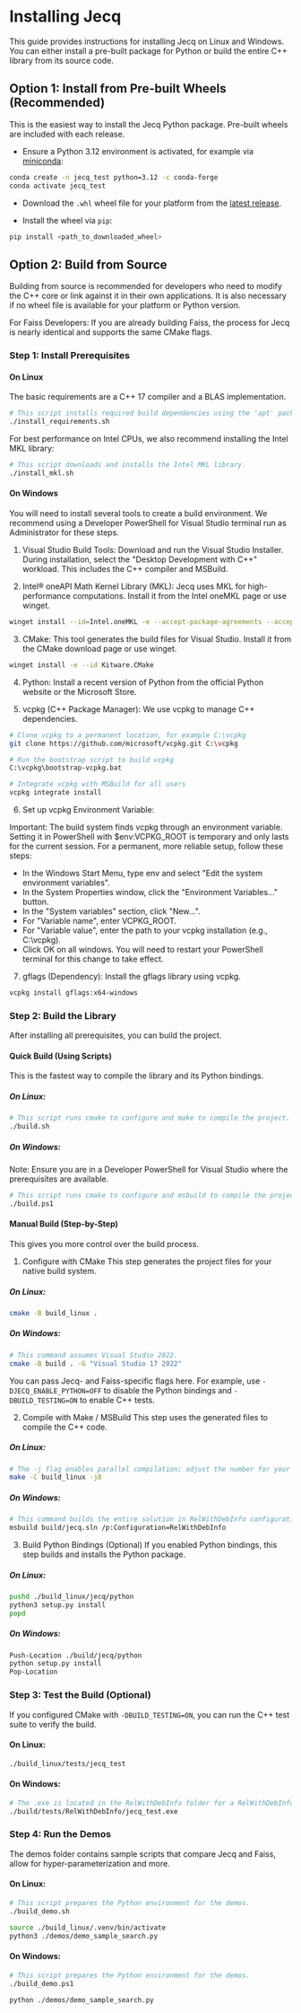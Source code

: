 # Installing Jecq
This guide provides instructions for installing Jecq on Linux and Windows. You can either install a pre-built package for Python or build the entire C++ library from its source code.

## Option 1: Install from Pre-built Wheels (Recommended)
This is the easiest way to install the Jecq Python package. Pre-built wheels are included with each release.

- Ensure a Python 3.12 environment is activated, for example via [miniconda](https://www.anaconda.com/docs/getting-started/miniconda/main):
```sh
conda create -n jecq_test python=3.12 -c conda-forge
conda activate jecq_test
```

- Download the `.whl` wheel file for your platform from the [latest release](https://github.com/JaneaSystems/jecq/releases/latest).

- Install the wheel via `pip`:
```sh
pip install <path_to_downloaded_wheel>
```

## Option 2: Build from Source
Building from source is recommended for developers who need to modify the C++ core or link against it in their own applications. It is also necessary if no wheel file is available for your platform or Python version.

For Faiss Developers: If you are already building Faiss, the process for Jecq is nearly identical and supports the same CMake flags.

### Step 1: Install Prerequisites

#### On Linux
The basic requirements are a C++ 17 compiler and a BLAS implementation.

```sh
# This script installs required build dependencies using the 'apt' package manager.
./install_requirements.sh
```

For best performance on Intel CPUs, we also recommend installing the Intel MKL library:

```sh
# This script downloads and installs the Intel MKL library.
./install_mkl.sh
```

#### On Windows
You will need to install several tools to create a build environment. We recommend using a Developer PowerShell for Visual Studio terminal run as Administrator for these steps.

1. Visual Studio Build Tools:
Download and run the Visual Studio Installer. During installation, select the "Desktop Development with C++" workload. This includes the C++ compiler and MSBuild.

2. Intel® oneAPI Math Kernel Library (MKL):
Jecq uses MKL for high-performance computations. Install it from the Intel oneMKL page or use winget.

```sh
winget install --id=Intel.oneMKL -e --accept-package-agreements --accept-source-agreements
```

3. CMake:
This tool generates the build files for Visual Studio. Install it from the CMake download page or use winget.

```sh
winget install -e --id Kitware.CMake
```

4. Python:
Install a recent version of Python from the official Python website or the Microsoft Store.

5. vcpkg (C++ Package Manager):
We use vcpkg to manage C++ dependencies.

```sh
# Clone vcpkg to a permanent location, for example C:\vcpkg
git clone https://github.com/microsoft/vcpkg.git C:\vcpkg

# Run the bootstrap script to build vcpkg
C:\vcpkg\bootstrap-vcpkg.bat

# Integrate vcpkg with MSBuild for all users
vcpkg integrate install
```

6. Set up vcpkg Environment Variable:

Important: The build system finds vcpkg through an environment variable. Setting it in PowerShell with $env:VCPKG_ROOT is temporary and only lasts for the current session. For a permanent, more reliable setup, follow these steps:

* In the Windows Start Menu, type env and select "Edit the system environment variables".
* In the System Properties window, click the "Environment Variables..." button.
* In the "System variables" section, click "New...".
* For "Variable name", enter VCPKG_ROOT.
* For "Variable value", enter the path to your vcpkg installation (e.g., C:\vcpkg).
* Click OK on all windows. You will need to restart your PowerShell terminal for this change to take effect.

7. gflags (Dependency):
Install the gflags library using vcpkg.

```sh
vcpkg install gflags:x64-windows
```

### Step 2: Build the Library
After installing all prerequisites, you can build the project.

#### Quick Build (Using Scripts)
This is the fastest way to compile the library and its Python bindings.

##### On Linux:

```sh
# This script runs cmake to configure and make to compile the project.
./build.sh
```

##### On Windows:

Note: Ensure you are in a Developer PowerShell for Visual Studio where the prerequisites are available.

```sh
# This script runs cmake to configure and msbuild to compile the project.
./build.ps1
```

#### Manual Build (Step-by-Step)
This gives you more control over the build process.

1. Configure with CMake
This step generates the project files for your native build system.

##### On Linux:

```sh
cmake -B build_linux .
```

##### On Windows:

```sh
# This command assumes Visual Studio 2022.
cmake -B build . -G "Visual Studio 17 2022"
```

You can pass Jecq- and Faiss-specific flags here. For example, use `-DJECQ_ENABLE_PYTHON=OFF` to disable the Python bindings and `-DBUILD_TESTING=ON` to enable C++ tests.

2. Compile with Make / MSBuild
This step uses the generated files to compile the C++ code.

##### On Linux:

```sh
# The -j flag enables parallel compilation; adjust the number for your CPU cores.
make -C build_linux -j8
```

##### On Windows:

```sh
# This command builds the entire solution in RelWithDebInfo configuration.
msbuild build/jecq.sln /p:Configuration=RelWithDebInfo
```

3. Build Python Bindings (Optional)
If you enabled Python bindings, this step builds and installs the Python package.

##### On Linux:

```sh
pushd ./build_linux/jecq/python
python3 setup.py install
popd
```

##### On Windows:

```sh
Push-Location ./build/jecq/python
python setup.py install
Pop-Location
```

### Step 3: Test the Build (Optional)
If you configured CMake with `-DBUILD_TESTING=ON`, you can run the C++ test suite to verify the build.

#### On Linux:

```sh
./build_linux/tests/jecq_test
```

#### On Windows:

```sh
# The .exe is located in the RelWithDebInfo folder for a RelWithDebInfo build.
./build/tests/RelWithDebInfo/jecq_test.exe
```

### Step 4: Run the Demos
The demos folder contains sample scripts that compare Jecq and Faiss, allow for hyper-parameterization and more.

#### On Linux:

```sh
# This script prepares the Python environment for the demos.
./build_demo.sh

source ./build_linux/.venv/bin/activate
python3 ./demos/demo_sample_search.py
```

#### On Windows:

```sh
# This script prepares the Python environment for the demos.
./build_demo.ps1

python ./demos/demo_sample_search.py
```